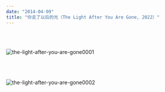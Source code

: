 ```yaml
---
date: "2014-04-09"
title: "你走了以后的光（The Light After You Are Gone, 2022）"
---
```

<br><br>

![the-light-after-you-are-gone0001](/img/portfolio/the-light-after-you-are-gone/the-light-after-you-are-gone0001.jpg)
<br><br><br><br>

![the-light-after-you-are-gone0002](/img/portfolio/the-light-after-you-are-gone/the-light-after-you-are-gone0002.jpg)
<br><br>
